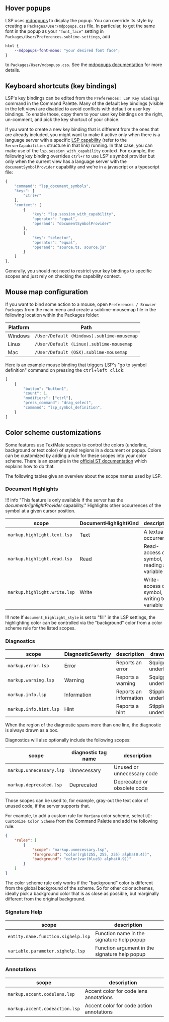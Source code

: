 ## Hover popups

LSP uses [mdpopups](https://github.com/facelessuser/sublime-markdown-popups) to display the popup.
You can override its style by creating a `Packages/User/mdpopups.css` file.
In particular, to get the same font in the popup as your `"font_face"` setting in `Packages/User/Preferences.sublime-settings`, add

```css
html {
    --mdpopups-font-mono: "your desired font face";
}
```

to `Packages/User/mdpopups.css`.
See the [mdpopups documentation](http://facelessuser.github.io/sublime-markdown-popups/) for more details.

## Keyboard shortcuts (key bindings)

LSP's key bindings can be edited from the `Preferences: LSP Key Bindings` command in the Command Palette. Many of the default key bindings (visible in the left view) are disabled to avoid conflicts with default or user key bindings. To enable those, copy them to your user key bindings on the right, un-comment, and pick the key shortcut of your choice.

If you want to create a new key binding that is different from the ones that are already included, you might want to make it active only when there is a language server with a specific [LSP capability](https://microsoft.github.io/language-server-protocol/specifications/specification-current/#initialize) (refer to the `ServerCapabilities` structure in that link) running. In that case, you can make use of the `lsp.session_with_capability` context. For example, the following key binding overrides `ctrl+r` to use LSP's symbol provider but only when the current view has a language server with the `documentSymbolProvider` capability and we're in a javascript or a typescript file:

```js
{
    "command": "lsp_document_symbols",
    "keys": [
        "ctrl+r"
    ],
    "context": [
        {
            "key": "lsp.session_with_capability",
            "operator": "equal",
            "operand": "documentSymbolProvider"
        },
        {
            "key": "selector",
            "operator": "equal",
            "operand": "source.ts, source.js"
        }
    ]
},
```

Generally, you should not need to restrict your key bindings to specific scopes and just rely on checking the capability context.

## Mouse map configuration

If you want to bind some action to a mouse, open `Preferences / Browser Packages` from the main menu and create a sublime-mousemap file in the following location within the Packages folder:

| Platform | Path |
| -------- | ---- |
| Windows  | `/User/Default (Windows).sublime-mousemap` |
| Linux    | `/User/Default (Linux).sublime-mousemap` |
| Mac      | `/User/Default (OSX).sublime-mousemap` |

Here is an example mouse binding that triggers LSP's "go to symbol definition" command on pressing the <kbd>ctrl</kbd>+<kbd>left click</kbd>:

```js
[
    {
        "button": "button1",
        "count": 1,
        "modifiers": ["ctrl"],
        "press_command": "drag_select",
        "command": "lsp_symbol_definition",
    }
]
```

## Color scheme customizations

Some features use TextMate scopes to control the colors (underline, background or text color) of styled regions in a document or popup.
Colors can be customized by adding a rule for these scopes into your color scheme.
There is an example in the [official ST documentation](https://www.sublimetext.com/docs/color_schemes.html#customization) which explains how to do that.

The following tables give an overview about the scope names used by LSP.

### Document Highlights

!!! info "This feature is only available if the server has the *documentHighlightProvider* capability."
    Highlights other occurrences of the symbol at a given cursor position.

| scope | DocumentHighlightKind | description |
| ----- | --------------------- | ----------- |
| `markup.highlight.text.lsp` | Text | A textual occurrence |
| `markup.highlight.read.lsp` | Read | Read-access of a symbol, like reading a variable |
| `markup.highlight.write.lsp` | Write | Write-access of a symbol, like writing to a variable |

!!! note
    If `document_highlight_style` is set to "fill" in the LSP settings, the highlighting color can be controlled via the "background" color from a color scheme rule for the listed scopes.

### Diagnostics

| scope | DiagnosticSeverity | description | drawn as
| ----- | ------------------ | ----------- | --------
| `markup.error.lsp` | Error | Reports an error | Squiggly underlines
| `markup.warning.lsp` | Warning | Reports a warning | Squiggly underlines
| `markup.info.lsp` | Information | Reports an information | Stippled underlines
| `markup.info.hint.lsp` | Hint | Reports a hint | Stippled underlines

When the region of the diagnostic spans more than one line, the diagnostic is always drawn as a box.

Diagnostics will also optionally include the following scopes:

| scope                    | diagnostic tag name | description                 |
| ------------------------ | ------------------- | --------------------------- |
| `markup.unnecessary.lsp` | Unnecessary         | Unused or unnecessary code  |
| `markup.deprecated.lsp`  | Deprecated          | Deprecated or obsolete code |

Those scopes can be used to, for example, gray-out the text color of unused code, if the server supports that.

For example, to add a custom rule for `Mariana` color scheme, select `UI: Customize Color Scheme` from the Command Palette and add the following rule:

```json
{
    "rules": [
        {
            "scope": "markup.unnecessary.lsp",
            "foreground": "color(rgb(255, 255, 255) alpha(0.4))",
            "background": "color(var(blue3) alpha(0.9))"
        }
    ]
}
```

The color scheme rule only works if the "background" color is different from the global background of the scheme. So for other color schemes, ideally pick a background color that is as close as possible, but marginally different from the original background.

### Signature Help

| scope | description |
| ----- | ----------- |
| `entity.name.function.sighelp.lsp` | Function name in the signature help popup |
| `variable.parameter.sighelp.lsp` | Function argument in the signature help popup |

### Annotations

| scope | description |
| ----- | ----------- |
| `markup.accent.codelens.lsp` | Accent color for code lens annotations |
| `markup.accent.codeaction.lsp` | Accent color for code action annotations |
